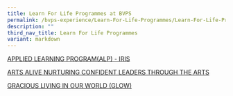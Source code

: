 ```yaml
---
title: Learn For Life Programmes at BVPS
permalink: /bvps-experience/Learn-For-Life-Programmes/Learn-For-Life-Programmes-at-BVPS/
description: ""
third_nav_title: Learn For Life Programmes
variant: markdown
---
```

[APPLIED LEARNING PROGRAM(ALP) - IRIS](/bvps-experience/Learn-For-Life-Programmes/applied-learning-program-iris/)
  
[ARTS ALIVE NURTURING CONFIDENT LEADERS THROUGH THE ARTS](/bvps-experience/Learn-For-Life-Programmes/ARTS-ALIVE-NURTURING-CONFIDENT-LEADERS-THROUGH-THE-ARTS/) 

[GRACIOUS LIVING IN OUR WORLD (GLOW)](/bvps-experience/Learn-For-Life-Programmes/gracious-living-in-our-world/)